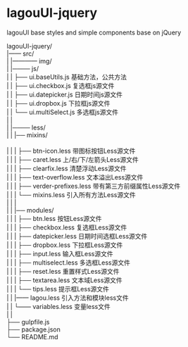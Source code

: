 # lagouUI-jquery
lagouUI base styles and simple components base on jQuery

lagouUI-jquery/<br>
|—— src/<br>
|	 |———— img/<br>
|	 |──── js/<br>
|	 |      ├── ui.baseUtils.js  	基础方法，公共方法<br>
|    |      ├── ui.checkbox.js   	复选框js源文件<br>
|    |      ├── ui.datepicker.js 	日期时间js源文件<br>
|    |      ├── ui.dropbox.js    	下拉框js源文件<br>
|	 |      └── ui.multiSelect.js   多选框js源文件 <br>
|    |<br>
|    |──── less/<br>
|    |      |── mixins/<br>        
|	 |		|      ├── btn-icon.less 		带图标按钮Less源文件<br>
|	 |		|      ├── caret.less 	    	上/右/下/左箭头Less源文件<br>
|	 |		|      ├── clearfix.less 		清楚浮动Less源文件<br>
|	 |		|      ├── text-overflow.less 	文本溢出Less源文件<br>
|	 |		|      ├── verder-prefixes.less 带有第三方前缀属性Less源文件<br>
|	 |		|      └── mixins.less 	        引入所有方法Less源文件<br>
|	 |		|<br>
|    |      |── modules/<br>
|	 |		|      ├── btn.less 			按钮Less源文件<br>
|	 |		|      ├── checkbox.less 		复选框Less源文件<br>
|	 |		|      ├── datepicker.less 		日期时间选框Less源文件<br>
|	 |		|      ├── dropbox.less 		下拉框Less源文件<br>
|	 |		|      ├── input.less 			输入框Less源文件<br>
|	 |		|      ├── multiselect.less 	多选框Less源文件<br>
|	 |		|      ├── reset.less 			重置样式Less源文件<br>
|	 |		|      ├── textarea.less 		文本域Less源文件<br>
|	 |		|      └── tips.less 			提示框Less源文件<br>
|	 |		|—— lagou.less 					引入方法和模块less文件<br>
|	 |		└—— variables.less 				变量less文件<br>
|	 |<br>
├── gulpfile.js<br>
├── package.json <br>
└── README.md <br>
